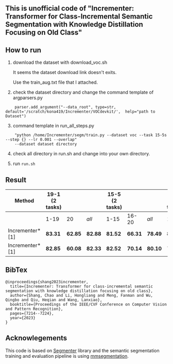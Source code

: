 ## This is unofficial code of "Incrementer: Transformer for Class-Incremental Semantic Segmentation with Knowledge Distillation Focusing on Old Class"

## How to run

1. download the dataset with download_voc.sh

    It seems the dataset download link doesn't exits.

    Use the train_aug.txt file that I attached.

2. check the dataset directory and change the command template of argparsers.py
```
    parser.add_argument("--data_root", type=str, default='/scratch/kona419/Incrementer/VOCdevkit/',  help="path to Dataset")
```
3. command template in run_all_steps.py
```
    "python /home/Incrementer/segm/train.py --dataset voc --task 15-5s --step {} --lr 0.001 --overlap"
    --dataset dataset directory
```
4. check all directory in run.sh and change into your own directory.

5. run 
```run.sh```

## Result

| Method  | 19-1 (2 tasks)  |       |   | 15-5 (2 tasks)   |       |     | 15-1 (6 tasks)    |     |      |
|------------------------|--------|--------|--------|--------|--------|--------|--------|--------|--------|
|                        | 1-19   | 20     | *all*  | 1-15   | 16-20  | *all*  | 1-15   | 16-20  | *all*  |
| Incrementer* [1]       | **83.31** | **62.85** | **82.88** | **81.52** | **66.31** | **78.49** | **80.15** | **63.78** | **76.84** |
| Incrementer* [1]       | **82.85** | **60.08** | **82.33** | **82.52** | **70.14** | **80.10** | 79.35 | 63.87 | 76.24 |

## BibTex
```
@inproceedings{shang2023incrementer,
  title={Incrementer: Transformer for class-incremental semantic segmentation with knowledge distillation focusing on old class},
  author={Shang, Chao and Li, Hongliang and Meng, Fanman and Wu, Qingbo and Qiu, Heqian and Wang, Lanxiao},
  booktitle={Proceedings of the IEEE/CVF Conference on Computer Vision and Pattern Recognition},
  pages={7214--7224},
  year={2023}
}
```

## Acknowlegements

This code is based on [Segmenter](https://github.com/rstrudel/segmenter) library and the semantic segmentation training and evaluation pipeline 
is using [mmsegmentation](https://github.com/open-mmlab/mmsegmentation).
